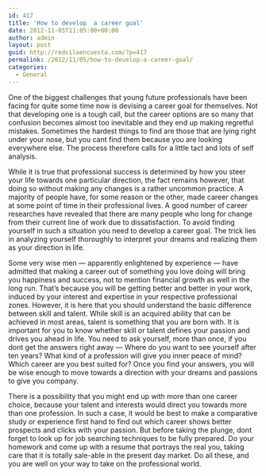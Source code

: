 ```yaml
---
id: 417
title: 'How to develop  a career goal'
date: 2012-11-05T11:05:00+00:00
author: admin
layout: post
guid: http://redcilaencuesta.com/?p=417
permalink: /2012/11/05/how-to-develop-a-career-goal/
categories:
  - General
---
```

One of the biggest challenges that young future professionals have been facing for quite some time now is devising a career goal for themselves. Not that developing one is a tough call, but the career options are so many that confusion becomes almost too inevitable and they end up making regretful mistakes. Sometimes the hardest things to find are those that are lying right under your nose, but you cant find them because you are looking everywhere else. The process therefore calls for a little tact and lots of self analysis.

While it is true that professional success is determined by how you steer your life towards one particular direction, the fact remains however, that doing so without making any changes is a rather uncommon practice. A majority of people have, for some reason or the other, made career changes at some point of time in their professional lives. A good number of career researches have revealed that there are many people who long for change from their current line of work due to dissatisfaction. To avoid finding yourself in such a situation you need to develop a career goal. The trick lies in analyzing yourself thoroughly to interpret your dreams and realizing them as your direction in life.

Some very wise men &#8212; apparently enlightened by experience &#8212; have admitted that making a career out of something you love doing will bring you happiness and success, not to mention financial growth as well in the long run. That&#8217;s because you will be getting better and better in your work, induced by your interest and expertise in your respective professional zones. However, it is here that you should understand the basic difference between skill and talent. While skill is an acquired ability that can be achieved in most areas, talent is something that you are born with. It is important for you to know whether skill or talent defines your passion and drives you ahead in life. You need to ask yourself, more than once, if you dont get the answers right away &#8212; Where do you want to see yourself after ten years? What kind of a profession will give you inner peace of mind? Which career are you best suited for? Once you find your answers, you will be wise enough to move towards a direction with your dreams and passions to give you company.

There is a possibility that you might end up with more than one career choice, because your talent and interests would direct you towards more than one profession. In such a case, it would be best to make a comparative study or experience first hand to find out which career shows better prospects and clicks with your passion. But before taking the plunge, dont forget to look up for job searching techniques to be fully prepared. Do your homework and come up with a resume that portrays the real you, taking care that it is totally sale-able in the present day market. Do all these, and you are well on your way to take on the professional world.